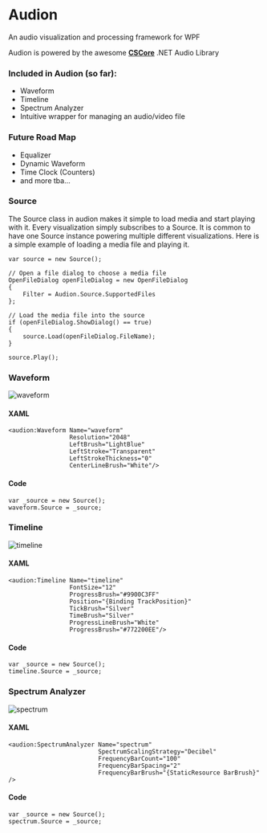 # Audion
An audio visualization and processing framework for WPF

Audion is powered by the awesome **[CSCore](https://github.com/filoe/cscore)** .NET Audio Library

### Included in Audion (so far):

* Waveform
* Timeline
* Spectrum Analyzer
* Intuitive wrapper for managing an audio/video file

### Future Road Map

* Equalizer
* Dynamic Waveform
* Time Clock (Counters)
* and more tba...

### Source

The Source class in audion makes it simple to load media and start playing with it. Every visualization simply subscribes to a Source. It is common to have one Source instance powering multiple different visualizations. Here is a simple example of loading a media file and playing it.

    var source = new Source();
    
    // Open a file dialog to choose a media file
    OpenFileDialog openFileDialog = new OpenFileDialog
    {
        Filter = Audion.Source.SupportedFiles
    };
        
    // Load the media file into the source
    if (openFileDialog.ShowDialog() == true)
    {
        source.Load(openFileDialog.FileName);
    }
    
    source.Play();
    
### Waveform

![waveform](https://cloud.githubusercontent.com/assets/3706870/22753981/f62a8342-ee0b-11e6-8a75-adb744b969ed.png)

#### XAML

    <audion:Waveform Name="waveform" 
                     Resolution="2048"
                     LeftBrush="LightBlue"                     
                     LeftStroke="Transparent"
                     LeftStrokeThickness="0"
                     CenterLineBrush="White"/>

#### Code

    var _source = new Source();
    waveform.Source = _source;

### Timeline

![timeline](https://cloud.githubusercontent.com/assets/3706870/22754270/03c1ad68-ee0d-11e6-80bd-edeb34a8ab9e.png)

#### XAML

    <audion:Timeline Name="timeline" 
                     FontSize="12" 
                     ProgressBrush="#9900C3FF"
                     Position="{Binding TrackPosition}"
                     TickBrush="Silver"
                     TimeBrush="Silver"
                     ProgressLineBrush="White"
                     ProgressBrush="#772200EE"/>

#### Code

    var _source = new Source();
    timeline.Source = _source;
    
### Spectrum Analyzer

![spectrum](https://cloud.githubusercontent.com/assets/3706870/22754485/abd235fe-ee0d-11e6-848f-c4b5500c9c52.png)

#### XAML

    <audion:SpectrumAnalyzer Name="spectrum" 
                             SpectrumScalingStrategy="Decibel"
                             FrequencyBarCount="100" 
                             FrequencyBarSpacing="2" 
                             FrequencyBarBrush="{StaticResource BarBrush}" />

#### Code

    var _source = new Source();
    spectrum.Source = _source;
    
